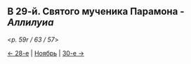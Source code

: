 ## В 29-й. Святого мученика Парамона - *Аллилуиа* 

<*p. 59r / 63 / 57*>

[← 28-е](11_28_MES.ru.md) | [Ноябрь](README.md#29-й) | [30-е →](11_30_MES.ru.md)
